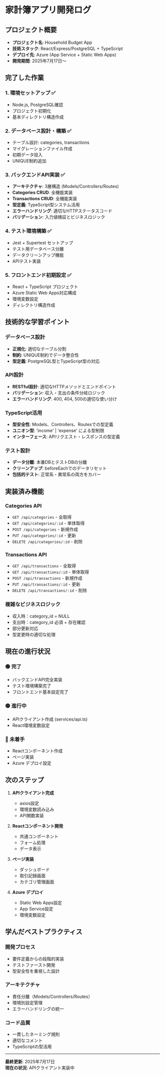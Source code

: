 # 家計簿アプリ開発ログ

## プロジェクト概要
- **プロジェクト名**: Household Budget App
- **技術スタック**: React/Express/PostgreSQL + TypeScript
- **デプロイ先**: Azure (App Service + Static Web Apps)
- **開発期間**: 2025年7月17日〜

## 完了した作業

### 1. 環境セットアップ ✅
- Node.js, PostgreSQL確認
- プロジェクト初期化
- 基本ディレクトリ構造作成

### 2. データベース設計・構築 ✅
- テーブル設計: categories, transactions
- マイグレーションファイル作成
- 初期データ投入
- UNIQUE制約追加

### 3. バックエンドAPI実装 ✅
- **アーキテクチャ**: 3層構造 (Models/Controllers/Routes)
- **Categories CRUD**: 全機能実装
- **Transactions CRUD**: 全機能実装
- **型定義**: TypeScript型システム活用
- **エラーハンドリング**: 適切なHTTPステータスコード
- **バリデーション**: 入力値検証とビジネスロジック

### 4. テスト環境構築 ✅
- Jest + Supertest セットアップ
- テスト用データベース分離
- データクリーンアップ機能
- APIテスト実装

### 5. フロントエンド初期設定 ✅
- React + TypeScript プロジェクト
- Azure Static Web Apps対応構成
- 環境変数設定
- ディレクトリ構造作成

## 技術的な学習ポイント

### データベース設計
- **正規化**: 適切なテーブル分割
- **制約**: UNIQUE制約でデータ整合性
- **型定義**: PostgreSQL型とTypeScript型の対応

### API設計
- **RESTful設計**: 適切なHTTPメソッドとエンドポイント
- **バリデーション**: 収入・支出の条件分岐ロジック
- **エラーハンドリング**: 400, 404, 500の適切な使い分け

### TypeScript活用
- **型安全性**: Models、Controllers、Routesでの型定義
- **ユニオン型**: 'income' | 'expense' による型制限
- **インターフェース**: APIリクエスト・レスポンスの型定義

### テスト設計
- **データ分離**: 本番DBとテストDBの分離
- **クリーンアップ**: beforeEachでのデータリセット
- **包括的テスト**: 正常系・異常系の両方をカバー

## 実装済み機能

### Categories API
- `GET /api/categories` - 全取得
- `GET /api/categories/:id` - 単体取得
- `POST /api/categories` - 新規作成
- `PUT /api/categories/:id` - 更新
- `DELETE /api/categories/:id` - 削除

### Transactions API
- `GET /api/transactions` - 全取得
- `GET /api/transactions/:id` - 単体取得
- `POST /api/transactions` - 新規作成
- `PUT /api/transactions/:id` - 更新
- `DELETE /api/transactions/:id` - 削除

### 複雑なビジネスロジック
- 収入時：category_id = NULL
- 支出時：category_id 必須 + 存在確認
- 部分更新対応
- 型変更時の適切な処理

## 現在の進行状況

### 🟢 完了
- バックエンドAPI完全実装
- テスト環境構築完了
- フロントエンド基本設定完了

### 🟡 進行中
- APIクライアント作成 (services/api.ts)
- React環境変数設定

### 🔴 未着手
- Reactコンポーネント作成
- ページ実装
- Azure デプロイ設定

## 次のステップ

1. **APIクライアント完成**
   - axios設定
   - 環境変数読み込み
   - API関数実装

2. **Reactコンポーネント開発**
   - 共通コンポーネント
   - フォーム処理
   - データ表示

3. **ページ実装**
   - ダッシュボード
   - 取引記録画面
   - カテゴリ管理画面

4. **Azure デプロイ**
   - Static Web Apps設定
   - App Service設定
   - 環境変数設定

## 学んだベストプラクティス

### 開発プロセス
- 要件定義からの段階的実装
- テストファースト開発
- 型安全性を重視した設計

### アーキテクチャ
- 責任分離（Models/Controllers/Routes）
- 環境別設定管理
- エラーハンドリングの統一

### コード品質
- 一貫したネーミング規則
- 適切なコメント
- TypeScriptの型活用

---

**最終更新**: 2025年7月17日  
**現在の状況**: APIクライアント実装中